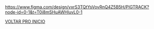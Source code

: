 https://www.figma.com/design/vxrS3TQtYsVovRnQ4Z5B5H/PIGTRACK?node-id=0-1&t=T0i8mSHuAWHluvL0-1

<a href="../README.md">VOLTAR PRO INICIO</a>
